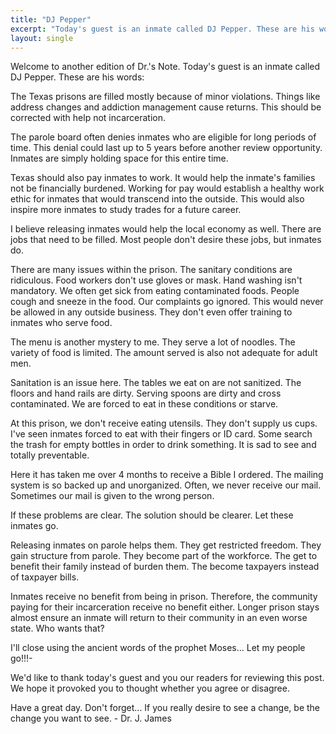 ```yaml
---
title: "DJ Pepper"
excerpt: "Today's guest is an inmate called DJ Pepper. These are his words:"
layout: single
---
```

Welcome to another edition of Dr.'s Note. Today's guest is an inmate called DJ Pepper. These are his words:

The Texas prisons are filled mostly because of minor violations. Things like address changes and addiction management cause returns. This should be corrected with help not incarceration.

The parole board often denies inmates who are eligible for long periods of time. This denial could last up to 5 years before another review opportunity. Inmates are simply holding space for this entire time.

Texas should also pay inmates to work. It would help the inmate's families not be financially burdened. Working for pay would establish a healthy work ethic for inmates that would transcend into the outside. This would also inspire more inmates to study trades for a future career.

I believe releasing inmates would help the local economy as well. There are jobs that need to be filled. Most people don't desire these jobs, but inmates do.

There are many issues within the prison. The sanitary conditions are ridiculous. Food workers don't use gloves or mask. Hand washing isn't mandatory. We often get sick from eating contaminated foods. People cough and sneeze in the food. Our complaints go ignored. This would never be allowed in any outside business. They don't even offer training to inmates who serve food.

The menu is another mystery to me. They serve a lot of noodles. The variety of food is limited. The amount served is also not adequate for adult men.

Sanitation is an issue here. The tables we eat on are not sanitized. The floors and hand rails are dirty. Serving spoons are dirty and cross contaminated. We are forced to eat in these conditions or starve.

At this prison, we don't receive eating utensils. They don't supply us cups. I've seen inmates forced to eat with their fingers or ID card. Some search the trash for empty bottles in order to drink something. It is sad to see and totally preventable.

Here it has taken me over 4 months to receive a Bible I ordered. The mailing system is so backed up and unorganized. Often, we never receive our mail. Sometimes our mail is given to the wrong person.

If these problems are clear. The solution should be clearer. Let these inmates go.

Releasing inmates on parole helps them. They get restricted freedom. They gain structure from parole. They become part of the workforce. The get to benefit their family instead of burden them. The become taxpayers instead of taxpayer bills.

Inmates receive no benefit from being in prison. Therefore, the community paying for their incarceration receive no benefit either. Longer prison stays almost ensure an inmate will return to their community in an even worse state. Who wants that?

I'll close using the ancient words of the prophet Moses... Let my people go!!!-

We'd like to thank today's guest and you our readers for reviewing this post. We hope it provoked you to thought whether you agree or disagree. 

Have a great day. Don't forget... If you really desire to see a change, be the change you want to see. - Dr. J. James 